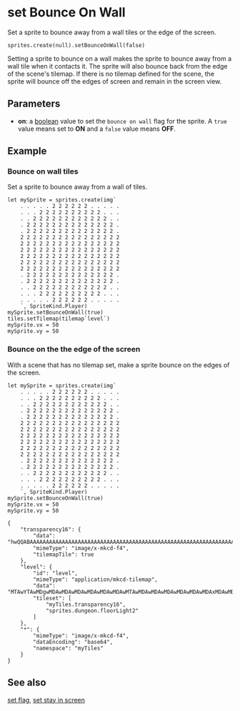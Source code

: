 # set Bounce On Wall

Set a sprite to bounce away from a wall tiles or the edge of the screen.

```sig
sprites.create(null).setBounceOnWall(false)
```

Setting a sprite to bounce on a wall makes the sprite to bounce away from a wall tile when it contacts it. The sprite will also bounce back from the edge of the scene's tilemap. If there is no tilemap defined for the scene, the sprite will bounce off the edges of screen and remain in the screen view.

## Parameters

* **on**: a [boolean](/types/boolean) value to set the ``bounce on wall`` flag for the sprite. A ``true`` value means set to **ON** and a ``false`` value means **OFF**.

## Example

### Bounce on wall tiles

Set a sprite to bounce away from a wall of tiles.

```blocks
let mySprite = sprites.create(img`
    . . . . . 2 2 2 2 2 2 . . . . . 
    . . . 2 2 2 2 2 2 2 2 2 2 . . . 
    . . 2 2 2 2 2 2 2 2 2 2 2 2 . . 
    . 2 2 2 2 2 2 2 2 2 2 2 2 2 2 . 
    . 2 2 2 2 2 2 2 2 2 2 2 2 2 2 . 
    2 2 2 2 2 2 2 2 2 2 2 2 2 2 2 2 
    2 2 2 2 2 2 2 2 2 2 2 2 2 2 2 2 
    2 2 2 2 2 2 2 2 2 2 2 2 2 2 2 2 
    2 2 2 2 2 2 2 2 2 2 2 2 2 2 2 2 
    2 2 2 2 2 2 2 2 2 2 2 2 2 2 2 2 
    2 2 2 2 2 2 2 2 2 2 2 2 2 2 2 2 
    . 2 2 2 2 2 2 2 2 2 2 2 2 2 2 . 
    . 2 2 2 2 2 2 2 2 2 2 2 2 2 2 . 
    . . 2 2 2 2 2 2 2 2 2 2 2 2 . . 
    . . . 2 2 2 2 2 2 2 2 2 2 . . . 
    . . . . . 2 2 2 2 2 2 . . . . . 
    `, SpriteKind.Player)
mySprite.setBounceOnWall(true)
tiles.setTilemap(tilemap`level`)
mySprite.vx = 50
mySprite.vy = 50
```

### Bounce on the the edge of the screen

With a scene that has no tilemap set, make a sprite bounce on the edges of the screen.

```blocks
let mySprite = sprites.create(img`
    . . . . . 2 2 2 2 2 2 . . . . . 
    . . . 2 2 2 2 2 2 2 2 2 2 . . . 
    . . 2 2 2 2 2 2 2 2 2 2 2 2 . . 
    . 2 2 2 2 2 2 2 2 2 2 2 2 2 2 . 
    . 2 2 2 2 2 2 2 2 2 2 2 2 2 2 . 
    2 2 2 2 2 2 2 2 2 2 2 2 2 2 2 2 
    2 2 2 2 2 2 2 2 2 2 2 2 2 2 2 2 
    2 2 2 2 2 2 2 2 2 2 2 2 2 2 2 2 
    2 2 2 2 2 2 2 2 2 2 2 2 2 2 2 2 
    2 2 2 2 2 2 2 2 2 2 2 2 2 2 2 2 
    2 2 2 2 2 2 2 2 2 2 2 2 2 2 2 2 
    . 2 2 2 2 2 2 2 2 2 2 2 2 2 2 . 
    . 2 2 2 2 2 2 2 2 2 2 2 2 2 2 . 
    . . 2 2 2 2 2 2 2 2 2 2 2 2 . . 
    . . . 2 2 2 2 2 2 2 2 2 2 . . . 
    . . . . . 2 2 2 2 2 2 . . . . . 
    `, SpriteKind.Player)
mySprite.setBounceOnWall(true)
mySprite.vx = 50
mySprite.vy = 50
```

```jres
{
    "transparency16": {
        "data": "hwQQABAAAAAAAAAAAAAAAAAAAAAAAAAAAAAAAAAAAAAAAAAAAAAAAAAAAAAAAAAAAAAAAAAAAAAAAAAAAAAAAAAAAAAAAAAAAAAAAAAAAAAAAAAAAAAAAAAAAAAAAAAAAAAAAAAAAAAAAAAAAAAAAAAAAAAAAAAAAAAAAAAAAAAAAAAAAAAAAA==",
        "mimeType": "image/x-mkcd-f4",
        "tilemapTile": true
    },
    "level": {
        "id": "level",
        "mimeType": "application/mkcd-tilemap",
        "data": "MTAwYTAwMDgwMDAwMDAwMDAwMDAwMDAwMDAwMTAwMDAwMDAwMDAwMDAwMDAwMDAxMDAwMDAwMDAwMDAwMDAwMDAwMDEwMDAwMDAwMDAwMDAwMDAwMDAwMTAwMDAwMDAwMDAwMDAwMDAwMDAxMDAwMDAwMDAwMDAwMDAwMDAwMDEwMDAwMDAwMDAwMDAwMDAwMDAwMTAwMDAwMDAwMDAwMDAwMDAwMDAxMDAwMDAwMDAwMDAyMDAwMDAwMDAwMjAwMDAwMDAwMDIwMDAwMDAwMDAyMDAwMDAwMDAwMjAwMDAwMDAwMDIwMDAwMDAwMDAyMDAwMDAwMDAwMg==",
        "tileset": [
            "myTiles.transparency16",
            "sprites.dungeon.floorLight2"
        ]
    },
    "*": {
        "mimeType": "image/x-mkcd-f4",
        "dataEncoding": "base64",
        "namespace": "myTiles"
    }
}
```

## See also

[set flag](/reference/sprites/sprite/set-flag), [set stay in screen](/reference/sprites/sprite/set-stay-in-screen)
